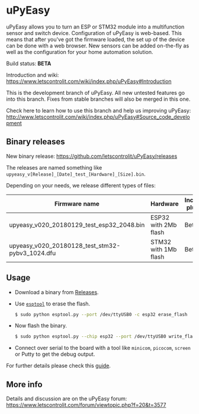 # uPyEasy

uPyEasy allows you to turn an ESP or STM32 module into a multifunction sensor and switch device. Configuration of uPyEasy is web-based. This means that after you've got the firmware loaded, the set up of the device can be done with a web browser. New sensors can be added on-the-fly as well as the configuration for your home automation solution.

Build status: **BETA**

Introduction and wiki: https://www.letscontrolit.com/wiki/index.php/uPyEasy#Introduction

This is the development branch of uPyEasy. All new untested features go into this branch. Fixes from stable branches will also be merged in this one.

Check here to learn how to use this branch and help us improving uPyEasy: http://www.letscontrolit.com/wiki/index.php/uPyEasy#Source_code_development


## Binary releases

New binary release: https://github.com/letscontrolit/uPyEasy/releases

The releases are named something like `upyeasy_v[Release]_[Date]_test_[Hardware]_[Size].bin`.

Depending on your needs, we release different types of files:

Firmware name                                    | Hardware                | Included plugins            |
-------------------------------------------------|-------------------------|-----------------------------|
upyeasy_v020_20180129_test_esp32_2048.bin        | ESP32 with 2Mb flash    | Beta                        |
upyeasy_v020_20180128_test_stm32-pybv3_1024.dfu  | STM32 with 1Mb flash    | Beta                        |

## Usage

- Download a binary from [Releases](https://github.com/letscontrolit/uPyEasy/releases).
- Use [`esptool`](https://github.com/espressif/esptool) to erase the flash.

  ```bash
  $ sudo python esptool.py --port /dev/ttyUSB0 -c esp32 erase_flash
  ```
- Now flash the binary.

  ```bash
  $ sudo python esptool.py --chip esp32 --port /dev/ttyUSB0 write_flash -z 0x1000 upyeasy_v53_20180106_test_esp32_2048.bin
  ```
- Connect over serial to the board with a tool like `minicom`, `picocom`, `screen` or Putty to get the debug output.

For further details please check this [guide](https://www.letscontrolit.com/forum/viewtopic.php?f=22&t=3906).

## More info

Details and discussion are on the uPyEasy forum: https://www.letscontrolit.com/forum/viewtopic.php?f=20&t=3577
